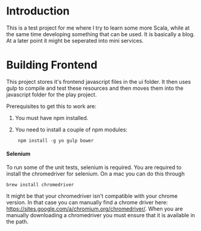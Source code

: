 # Introduction

This is a test project for me where I try to learn some more Scala, while at the same time developing something that can be used. It is basically a blog. At a later point it might be seperated into mini services.

# Building Frontend

This project stores it's frontend javascript files in the ui folder. It then uses gulp to compile and test these resources and then moves them into the javascript folder for the play project.

Prerequisites to get this to work are:

1. You must have npm installed.
2. You need to install a couple of npm modules:

        npm install -g yo gulp bower
        


#### Selenium
To run some of the unit tests, selenium is required. You are required to install the chromedriver for selenium. On a mac you can do this through 

    brew install chromedriver

It might be that your chromedriver isn't compatible with your chrome version. In that case you can manually find a chrome driver here: https://sites.google.com/a/chromium.org/chromedriver/.
When you are manually downloading a chromedriver you must ensure that it is available in the path.



